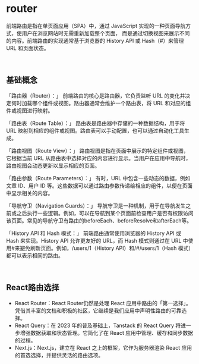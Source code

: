 # router
前端路由是指在单页面应用（SPA）中，通过 JavaScript 实现的一种页面导航方式，使用户在浏览网站时无需重新加载整个页面，
而是通过切换视图来展示不同的内容。前端路由的实现通常基于浏览器的 History API 或 Hash（#）来管理 URL 和页面状态。

<br>

## 基础概念
「路由器（Router）：」 前端路由的核心是路由器，它负责监听 URL 的变化并决定何时加载哪个组件或视图。路由器通常会维护一个路由表，将 URL 和对应的组件或视图进行映射。

「路由表（Route Table）：」 路由表是路由器中存储的一种数据结构，用于将 URL 映射到相应的组件或视图。路由表可以手动配置，也可以通过自动化工具生成。

「路由视图（Route View）：」 路由视图是指在页面中展示的特定组件或视图，它根据当前 URL 从路由表中选择对应的内容进行显示。当用户在应用中导航时，路由视图会动态更新以显示相应的页面。

「路由参数（Route Parameters）：」 有时，URL 中包含一些动态的数据，例如文章 ID、用户 ID 等。这些数据可以通过路由参数传递给相应的组件，以便在页面中显示相关的内容。

「导航守卫（Navigation Guards）：」 导航守卫是一种机制，用于在导航发生之前或之后执行一些逻辑。例如，可以在导航到某个页面前检查用户是否有权限访问该页面。常见的导航守卫有路由的beforeEach、beforeResolve和afterEach等。

「History API 和 Hash 模式：」 前端路由通常使用浏览器的 History API 或 Hash 来实现。History API 允许更友好的 URL，而 Hash 模式则通过在 URL 中使用#来避免刷新页面。例如，/users/1（History API）和/#/users/1（Hash 模式）都可以表示相同的路由。

<br>

## React路由选择
- React Router：React Router仍然是处理 React 应用中路由的「第一选择」。凭借其丰富的文档和积极的社区，它继续是我们应用中声明性路由的可靠选择。
- React Query：在 2023 年的普及基础上，Tanstack 的 React Query 将进一步增强数据获取和状态管理。它简化了在 React 应用中管理、缓存和同步数据的过程。
- Next.js：Next.js，建立在 React 之上的框架，它作为服务器渲染 React 应用的首选选择，并提供灵活的路由选项。